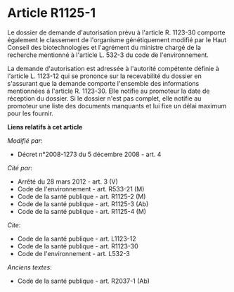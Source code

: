 # Article R1125-1

Le dossier de demande d'autorisation prévu à l'article R. 1123-30 comporte également le classement de l'organisme
génétiquement modifié par le Haut Conseil des biotechnologies et l'agrément du ministre chargé de la recherche mentionné à
l'article L. 532-3 du code de l'environnement. 

La demande d'autorisation est adressée à l'autorité compétente définie à l'article L. 1123-12 qui se prononce sur la
recevabilité du dossier en s'assurant que la demande comporte l'ensemble des informations mentionnées à l'article R. 1123-30.
Elle notifie au promoteur la date de réception du dossier. Si le dossier n'est pas complet, elle notifie au promoteur une
liste des documents manquants et lui fixe un délai maximum pour les fournir.

**Liens relatifs à cet article**

_Modifié par_:

  - Décret n°2008-1273 du 5 décembre 2008 - art. 4

_Cité par_:

  - Arrêté du 28 mars 2012 - art. 3 (V)
  - Code de l'environnement - art. R533-21 (M)
  - Code de la santé publique - art. R1125-2 (M)
  - Code de la santé publique - art. R1125-3 (Ab)
  - Code de la santé publique - art. R1125-4 (M)

_Cite_:

  - Code de la santé publique - art. L1123-12
  - Code de la santé publique - art. R1123-30
  - Code de l'environnement - art. L532-3

_Anciens textes_:

  - Code de la santé publique - art. R2037-1 (Ab)
